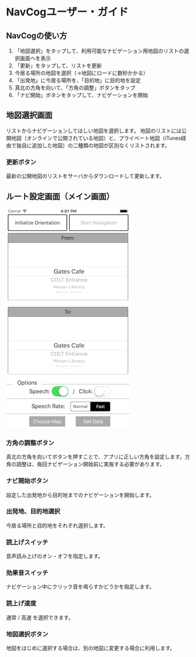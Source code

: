 <!--
The MIT License (MIT)

Copyright (c) 2014, 2015 IBM Corporation
Permission is hereby granted, free of charge, to any person obtaining a copy
of this software and associated documentation files (the "Software"), to deal
in the Software without restriction, including without limitation the rights
to use, copy, modify, merge, publish, distribute, sublicense, and/or sell
copies of the Software, and to permit persons to whom the Software is
furnished to do so, subject to the following conditions:

The above copyright notice and this permission notice shall be included in all
copies or substantial portions of the Software.

THE SOFTWARE IS PROVIDED "AS IS", WITHOUT WARRANTY OF ANY KIND, EXPRESS OR
IMPLIED, INCLUDING BUT NOT LIMITED TO THE WARRANTIES OF MERCHANTABILITY,
FITNESS FOR A PARTICULAR PURPOSE AND NONINFRINGEMENT. IN NO EVENT SHALL THE
AUTHORS OR COPYRIGHT HOLDERS BE LIABLE FOR ANY CLAIM, DAMAGES OR OTHER
LIABILITY, WHETHER IN AN ACTION OF CONTRACT, TORT OR OTHERWISE, ARISING FROM,
OUT OF OR IN CONNECTION WITH THE SOFTWARE OR THE USE OR OTHER DEALINGS IN THE
SOFTWARE.
-->

# NavCogユーザー・ガイド

## NavCogの使い方
1. 「地図選択」をタップして、利用可能なナビゲーション用地図のリストの選択画面へを表示
2. 「更新」をタップして、リストを更新
3. 今居る場所の地図を選択（→地図にロードに数秒かかる）
4. 「出発地」に今居る場所を、「目的地」に目的地を設定
5. 真北の方角を向いて、「方角の調整」ボタンをタップ
6. 「ナビ開始」ボタンをタップして、ナビゲーションを開始


## 地図選択画面
リストからナビゲーションしてほしい地図を選択します。
地図のリストには公開地図（オンラインで公開されている地図）と、プライベート地図（iTunes経由で独自に追加した地図）の二種類の地図が区別なくリストされます。

### 更新ボタン
最新の公開地図のリストをサーバからダウンロードして更新します。


## ルート設定画面（メイン画面）
![ルート設定画面](images/main_view.png)

### 方角の調整ボタン
真北の方角を向いてボタンを押すことで、アプリに正しい方角を設定します。方角の調整は、毎回ナビゲーション開始前に実施する必要があります。

### ナビ開始ボタン
設定した出発地から目的地までのナビゲーションを開始します。

### 出発地、目的地選択
今居る場所と目的地をそれぞれ選択します。

### 読上げスイッチ
音声読み上げのオン・オフを指定します。

### 効果音スイッチ
ナビゲーション中にクリック音を鳴らすかどうかを指定します。

### 読上げ速度
通常 / 高速 を選択できます。

### 地図選択ボタン
地図をはじめに選択する場合は、別の地図に変更する場合に利用します。
